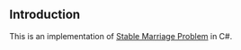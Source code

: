 ## Introduction
This is an implementation of [Stable Marriage Problem](https://harshmatharu.com/blog/stable-marriage-problem) in C#.
